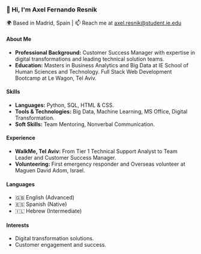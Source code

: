 ### 👋 Hi, I'm Axel Fernando Resnik

🌍 Based in Madrid, Spain | 📫 Reach me at [axel.resnik@student.ie.edu](mailto:axelresnik@gmail.com)

#### About Me
- **Professional Background:** Customer Success Manager with expertise in digital transformations and leading technical solution teams.
- **Education:** Masters in Business Analytics and Big Data at IE School of Human Sciences and Technology. Full Stack Web Development Bootcamp at Le Wagon, Tel Aviv.

#### Skills
- **Languages:** Python, SQL, HTML & CSS.
- **Tools & Technologies:** Big Data, Machine Learning, MS Office, Digital Transformation.
- **Soft Skills:** Team Mentoring, Nonverbal Communication.

#### Experience
- **WalkMe, Tel Aviv:** From Tier 1 Technical Support Analyst to Team Leader and Customer Success Manager.
- **Volunteering:** First emergency responder and Overseas volunteer at Maguen David Adom, Israel.

#### Languages
- 🇬🇧 English (Advanced)
- 🇪🇸 Spanish (Native)
- 🇮🇱 Hebrew (Intermediate)

#### Interests
- Digital transformation solutions.
- Customer engagement and success.

